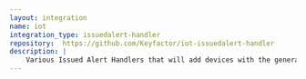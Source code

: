 ```yaml
---
layout: integration
name: iot
integration_type: issuedalert-handler
repository:  https://github.com/Keyfactor/iot-issuedalert-handler
description: |
    Various Issued Alert Handlers that will add devices with the generated certificates to the associated Cloud Iot Service providers.
--- 
```

